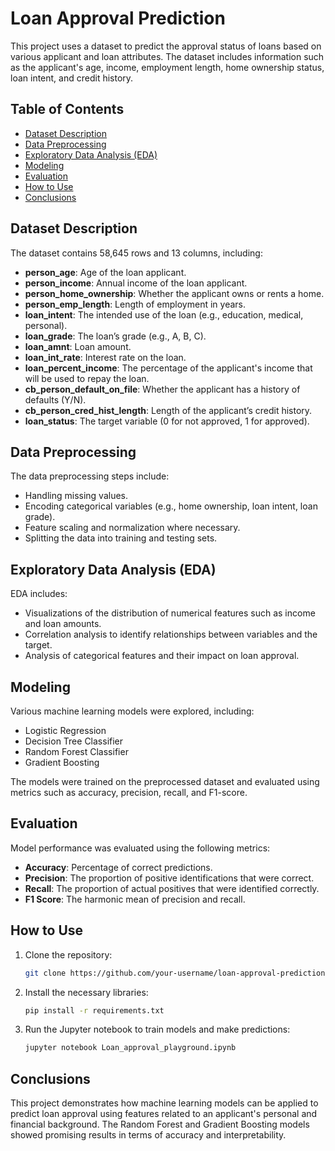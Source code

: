 
# Loan Approval Prediction

This project uses a dataset to predict the approval status of loans based on various applicant and loan attributes. The dataset includes information such as the applicant's age, income, employment length, home ownership status, loan intent, and credit history.

## Table of Contents
- [Dataset Description](#dataset-description)
- [Data Preprocessing](#data-preprocessing)
- [Exploratory Data Analysis (EDA)](#exploratory-data-analysis-eda)
- [Modeling](#modeling)
- [Evaluation](#evaluation)
- [How to Use](#how-to-use)
- [Conclusions](#conclusions)

## Dataset Description

The dataset contains 58,645 rows and 13 columns, including:

- **person_age**: Age of the loan applicant.
- **person_income**: Annual income of the loan applicant.
- **person_home_ownership**: Whether the applicant owns or rents a home.
- **person_emp_length**: Length of employment in years.
- **loan_intent**: The intended use of the loan (e.g., education, medical, personal).
- **loan_grade**: The loan’s grade (e.g., A, B, C).
- **loan_amnt**: Loan amount.
- **loan_int_rate**: Interest rate on the loan.
- **loan_percent_income**: The percentage of the applicant's income that will be used to repay the loan.
- **cb_person_default_on_file**: Whether the applicant has a history of defaults (Y/N).
- **cb_person_cred_hist_length**: Length of the applicant’s credit history.
- **loan_status**: The target variable (0 for not approved, 1 for approved).

## Data Preprocessing

The data preprocessing steps include:

- Handling missing values.
- Encoding categorical variables (e.g., home ownership, loan intent, loan grade).
- Feature scaling and normalization where necessary.
- Splitting the data into training and testing sets.

## Exploratory Data Analysis (EDA)

EDA includes:

- Visualizations of the distribution of numerical features such as income and loan amounts.
- Correlation analysis to identify relationships between variables and the target.
- Analysis of categorical features and their impact on loan approval.

## Modeling

Various machine learning models were explored, including:

- Logistic Regression
- Decision Tree Classifier
- Random Forest Classifier
- Gradient Boosting

The models were trained on the preprocessed dataset and evaluated using metrics such as accuracy, precision, recall, and F1-score.

## Evaluation

Model performance was evaluated using the following metrics:

- **Accuracy**: Percentage of correct predictions.
- **Precision**: The proportion of positive identifications that were correct.
- **Recall**: The proportion of actual positives that were identified correctly.
- **F1 Score**: The harmonic mean of precision and recall.

## How to Use

1. Clone the repository:
   ```bash
   git clone https://github.com/your-username/loan-approval-prediction.git
   ```
2. Install the necessary libraries:
   ```bash
   pip install -r requirements.txt
   ```
3. Run the Jupyter notebook to train models and make predictions:
   ```bash
   jupyter notebook Loan_approval_playground.ipynb
   ```

## Conclusions

This project demonstrates how machine learning models can be applied to predict loan approval using features related to an applicant's personal and financial background. The Random Forest and Gradient Boosting models showed promising results in terms of accuracy and interpretability.
